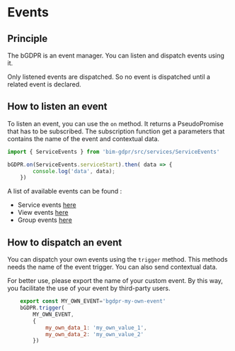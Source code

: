 # Events

## Principle
The bGDPR is an event manager. You can listen and dispatch events using it. 

Only listened events are dispatched. So no event is dispatched until a related event is declared.

## How to listen an event
To listen an event, you can use the `on` method. It returns a PseudoPromise that has to be subscribed. The subscription function get a parameters that contains the name of the event and contextual data.

```javascript
import { ServiceEvents } from 'bim-gdpr/src/services/ServiceEvents'

bGDPR.on(ServiceEvents.serviceStart).then( data => {
        console.log('data', data);
    })
```

A list of available events can be found :

- Service events [here](./service_events.md)
- View events [here](./view_events.md)
- Group events [here](./group_events.md)


## How to dispatch an event
You can dispatch your own events using the `trigger` method. This methods needs the name of the event trigger. You can also send contextual data.

For better use, please export the name of your custom event. By this way, you facilitate the use of your event by third-party users.

```javascript
    export const MY_OWN_EVENT='bgdpr-my-own-event'
    bGDPR.trigger(
        MY_OWN_EVENT, 
        { 
            my_own_data_1: 'my_own_value_1',
            my_own_data_2: 'my_own_value_2'
        })
```
